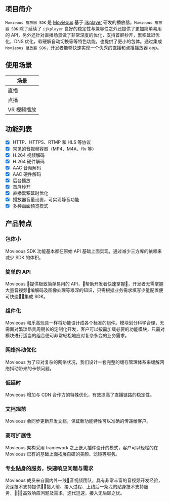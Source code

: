 ## 项目简介

`Movieous 播放器 SDK` 是 [Movieous](https://movieous.cn/) 基于 [ijkplayer](https://github.com/bilibili/ijkplayer) 研发的播放器。`Movieous 播放器 SDK` 除了延续了 `ijkplayer` 良好的稳定性与兼容性之外还提供了更加简单易用的 API，另外还针对直播场景做了非常深度的优化，支持首屏秒开，累积延迟优化，DNS 优化，软硬解自动切换等等特色功能，也提供了更小的包体。通过集成 `Movieous 播放器 SDK`，开发者能够快速实现一个优秀的直播和点播播放器 app。

## 使用场景

| 场景 |
| - |
| 直播 |
| 点播 |
| VR 视频播放 |

## 功能列表

- [x] HTTP、HTTPS、RTMP 和 HLS 等协议
- [x] 常见的音视频容器（MP4、M4A、flv 等）
- [x] H.264 视频解码
- [x] H.264 硬件解码
- [x] AAC 音频解码
- [x] AAC 硬件解码
- [x] 后台播放
- [x] 首屏秒开
- [x] 直播累积延时优化
- [x] 播放器音量设置，可实现静音功能
- [x] 多种画面预览模式

## 产品特点

### 包体小

Movieous SDK 功能基本都在原始 API 基础上面实现，通过减少三方库的依赖来减少 SDK 的体积。 

### 简单的 API

Movieous 提供极致简单易用的 API，帮助开发者快速掌握，开发者无需掌握大量音视频编解码及图像处理等艰深的知识，只需根据业务需求填写少量配置便可快速集成 SDK。

### 组件化

Movieous 和乐高玩具一样将功能设计成各个标准的组件。模块划分科学合理，无需面对繁琐昂贵周期长的定制化开发，客户可以按需加载必要的功能模块，只需对模块进行适当的组合便可非常轻松地应对复杂多变的业务需求。

### 网络抖动优化

Movieous 为了应对复杂的网络状况，我们设计一套完整的缓存管理体系来缓解网络抖动带来的卡顿问题。

### 低延时

Movieous 增加与 CDN 合作方的特殊优化，有效提高了直播链路的稳定性。

### 文档规范

Movieous 会同步更新开发文档，保证新功能特性可以准确的传递给客户。

### 高可扩展性

Movieous 架构采用 framework 之上嵌入插件设计的模式，客户可以轻松的在 Movieous 已有的基础上面拓展自研的美颜、滤镜等服务。

### 专业贴身的服务，快速响应问题与需求

Movieous 成员来自国内外一线音视频团队，具有非常丰富的音视频开发经验，资深技术支持提供接入前、接入过程、上线后一条龙的贴身技术支持服务，高效响应问题及需求，迭代迅速，接入无后顾之忧。
